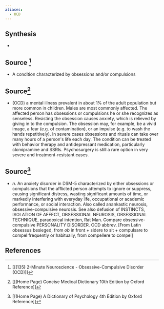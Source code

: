 ```yaml
---
aliases:
  - OCD
---
```

## Synthesis
- 
## Source [^1]
- A condition characterized by obsessions and/or compulsions
## Source[^2]
- (OCD) a mental illness prevalent in about $1 \%$ of the adult population but more common in children. Males are most commonly affected. The affected person has obsessions or compulsions he or she recognizes as senseless. Resisting the obsession causes anxiety, which is relieved by giving in to the compulsion. The obsession may, for example, be a vivid image, a fear (e.g. of contamination), or an impulse (e.g. to wash the hands repetitively). In severe cases obsessions and rituals can take over many hours of a person's life each day. The condition can be treated with behavior therapy and antidepressant medication, particularly clomipramine and SSRIs. Psychosurgery is still a rare option in very severe and treatment-resistant cases.
## Source[^3]
- $n$. An anxiety disorder in DSM-5 characterized by either obsessions or compulsions that the afflicted person attempts to ignore or suppress, causing significant distress, wasting significant amounts of time, or markedly interfering with everyday life, occupational or academic performance, or social interaction. Also called anankastic neurosis, obsessive-compulsive neurosis. See also defusion of INSTINCTS, ISOLATION OF AFFECT, OBSESSIONAL NEUROSIS, OBSESSIONAL TECHNIQUE, paradoxical intention, Rat Man. Compare obsessive-compulsive PERSONALITY DISORDER. OCD abbrev. \[From Latin obsessus besieged, from $o b$ in front + sidere to sit + compulsare to compel frequently or habitually, from compellere to compel]
## References

[^1]: [[(135) 2-Minute Neuroscience - Obsessive-Compulsive Disorder (OCD)]]
[^2]: [[(Home Page) Concise Medical Dictionary 10th Edition by Oxford Reference]]
[^3]: [[(Home Page) A Dictionary of Psychology 4th Edition by Oxford Reference]]